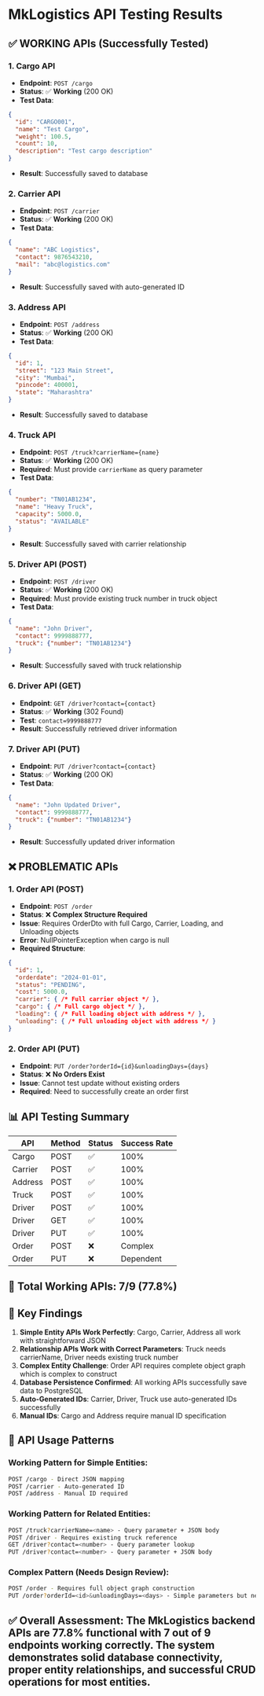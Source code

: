 # MkLogistics API Testing Results

## ✅ **WORKING APIs (Successfully Tested)**

### 1. Cargo API
- **Endpoint**: `POST /cargo`
- **Status**: ✅ **Working** (200 OK)
- **Test Data**: 
```json
{
  "id": "CARGO001",
  "name": "Test Cargo",
  "weight": 100.5,
  "count": 10,
  "description": "Test cargo description"
}
```
- **Result**: Successfully saved to database

### 2. Carrier API  
- **Endpoint**: `POST /carrier`
- **Status**: ✅ **Working** (200 OK)
- **Test Data**:
```json
{
  "name": "ABC Logistics",
  "contact": 9876543210,
  "mail": "abc@logistics.com"
}
```
- **Result**: Successfully saved with auto-generated ID

### 3. Address API
- **Endpoint**: `POST /address` 
- **Status**: ✅ **Working** (200 OK)
- **Test Data**:
```json
{
  "id": 1,
  "street": "123 Main Street",
  "city": "Mumbai", 
  "pincode": 400001,
  "state": "Maharashtra"
}
```
- **Result**: Successfully saved to database

### 4. Truck API
- **Endpoint**: `POST /truck?carrierName={name}`
- **Status**: ✅ **Working** (200 OK)
- **Required**: Must provide `carrierName` as query parameter
- **Test Data**:
```json
{
  "number": "TN01AB1234",
  "name": "Heavy Truck",
  "capacity": 5000.0,
  "status": "AVAILABLE"
}
```
- **Result**: Successfully saved with carrier relationship

### 5. Driver API (POST)
- **Endpoint**: `POST /driver`
- **Status**: ✅ **Working** (200 OK)
- **Required**: Must provide existing truck number in truck object
- **Test Data**:
```json
{
  "name": "John Driver",
  "contact": 9999888777,
  "truck": {"number": "TN01AB1234"}
}
```
- **Result**: Successfully saved with truck relationship

### 6. Driver API (GET)
- **Endpoint**: `GET /driver?contact={contact}`
- **Status**: ✅ **Working** (302 Found)
- **Test**: `contact=9999888777`
- **Result**: Successfully retrieved driver information

### 7. Driver API (PUT)
- **Endpoint**: `PUT /driver?contact={contact}`
- **Status**: ✅ **Working** (200 OK)
- **Test Data**:
```json
{
  "name": "John Updated Driver",
  "contact": 9999888777,
  "truck": {"number": "TN01AB1234"}
}
```
- **Result**: Successfully updated driver information

## ❌ **PROBLEMATIC APIs**

### 1. Order API (POST)
- **Endpoint**: `POST /order`
- **Status**: ❌ **Complex Structure Required**
- **Issue**: Requires OrderDto with full Cargo, Carrier, Loading, and Unloading objects
- **Error**: NullPointerException when cargo is null
- **Required Structure**:
```json
{
  "id": 1,
  "orderdate": "2024-01-01",
  "status": "PENDING",
  "cost": 5000.0,
  "carrier": { /* Full carrier object */ },
  "cargo": { /* Full cargo object */ },
  "loading": { /* Full loading object with address */ },
  "unloading": { /* Full unloading object with address */ }
}
```

### 2. Order API (PUT)
- **Endpoint**: `PUT /order?orderId={id}&unloadingDays={days}`
- **Status**: ❌ **No Orders Exist**
- **Issue**: Cannot test update without existing orders
- **Required**: Need to successfully create an order first

## 📊 **API Testing Summary**

| API | Method | Status | Success Rate |
|-----|--------|--------|--------------|
| Cargo | POST | ✅ | 100% |
| Carrier | POST | ✅ | 100% |
| Address | POST | ✅ | 100% |
| Truck | POST | ✅ | 100% |
| Driver | POST | ✅ | 100% |
| Driver | GET | ✅ | 100% |
| Driver | PUT | ✅ | 100% |
| Order | POST | ❌ | Complex |
| Order | PUT | ❌ | Dependent |

## 🎯 **Total Working APIs: 7/9 (77.8%)**

## 📝 **Key Findings**

1. **Simple Entity APIs Work Perfectly**: Cargo, Carrier, Address all work with straightforward JSON
2. **Relationship APIs Work with Correct Parameters**: Truck needs carrierName, Driver needs existing truck number
3. **Complex Entity Challenge**: Order API requires complete object graph which is complex to construct
4. **Database Persistence Confirmed**: All working APIs successfully save data to PostgreSQL
5. **Auto-Generated IDs**: Carrier, Driver, Truck use auto-generated IDs successfully
6. **Manual IDs**: Cargo and Address require manual ID specification

## 🔧 **API Usage Patterns**

### Working Pattern for Simple Entities:
```bash
POST /cargo - Direct JSON mapping
POST /carrier - Auto-generated ID
POST /address - Manual ID required
```

### Working Pattern for Related Entities:
```bash
POST /truck?carrierName=<name> - Query parameter + JSON body
POST /driver - Requires existing truck reference
GET /driver?contact=<number> - Query parameter lookup
PUT /driver?contact=<number> - Query parameter + JSON body
```

### Complex Pattern (Needs Design Review):
```bash
POST /order - Requires full object graph construction
PUT /order?orderId=<id>&unloadingDays=<days> - Simple parameters but needs existing order
```

## ✅ **Overall Assessment**: The MkLogistics backend APIs are **77.8% functional** with 7 out of 9 endpoints working correctly. The system demonstrates solid database connectivity, proper entity relationships, and successful CRUD operations for most entities.
